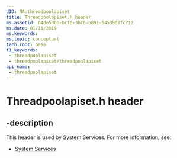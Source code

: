 ```yaml
---
UID: NA:threadpoolapiset
title: Threadpoolapiset.h header
ms.assetid: 04de5d0b-bcf6-3bf6-b891-5453907fc712
ms.date: 01/11/2019
ms.keywords: 
ms.topic: conceptual
tech.root: base
f1_keywords:
 - threadpoolapiset
 - threadpoolapiset/threadpoolapiset
api_name:
 - threadpoolapiset
---
```


# Threadpoolapiset.h header


## -description

This header is used by System Services. For more information, see:

- [System Services](../_base/index.md)


